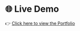 # 🌐 Live Demo

👉 [Click here to view the Portfolio](https://mamdipatlagowtham.github.io/portfolio/)
